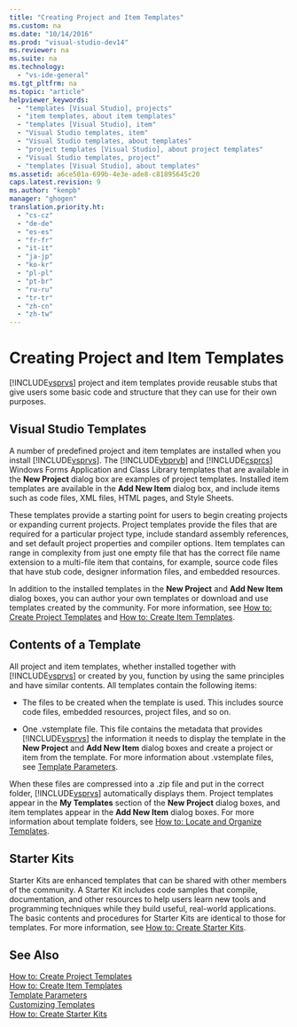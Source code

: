 ```yaml
---
title: "Creating Project and Item Templates"
ms.custom: na
ms.date: "10/14/2016"
ms.prod: "visual-studio-dev14"
ms.reviewer: na
ms.suite: na
ms.technology: 
  - "vs-ide-general"
ms.tgt_pltfrm: na
ms.topic: "article"
helpviewer_keywords: 
  - "templates [Visual Studio], projects"
  - "item templates, about item templates"
  - "templates [Visual Studio], item"
  - "Visual Studio templates, item"
  - "Visual Studio templates, about templates"
  - "project templates [Visual Studio], about project templates"
  - "Visual Studio templates, project"
  - "templates [Visual Studio], about templates"
ms.assetid: a6ce501a-699b-4e3e-ade8-c81895645c20
caps.latest.revision: 9
ms.author: "kempb"
manager: "ghogen"
translation.priority.ht: 
  - "cs-cz"
  - "de-de"
  - "es-es"
  - "fr-fr"
  - "it-it"
  - "ja-jp"
  - "ko-kr"
  - "pl-pl"
  - "pt-br"
  - "ru-ru"
  - "tr-tr"
  - "zh-cn"
  - "zh-tw"
---
```

# Creating Project and Item Templates
[!INCLUDE[vsprvs](../codequality/includes/vsprvs_md.md)] project and item templates provide reusable stubs that give users some basic code and structure that they can use for their own purposes.  
  
## Visual Studio Templates  
 A number of predefined project and item templates are installed when you install [!INCLUDE[vsprvs](../codequality/includes/vsprvs_md.md)]. The [!INCLUDE[vbprvb](../codequality/includes/vbprvb_md.md)] and [!INCLUDE[csprcs](../datatools/includes/csprcs_md.md)] Windows Forms Application and Class Library templates that are available in the **New Project** dialog box are examples of project templates. Installed item templates are available in the **Add New Item** dialog box, and include items such as code files, XML files, HTML pages, and Style Sheets.  
  
 These templates provide a starting point for users to begin creating projects or expanding current projects. Project templates provide the files that are required for a particular project type, include standard assembly references, and set default project properties and compiler options. Item templates can range in complexity from just one empty file that has the correct file name extension to a multi-file item that contains, for example, source code files that have stub code, designer information files, and embedded resources.  
  
 In addition to the installed templates in the **New Project** and **Add New Item** dialog boxes, you can author your own templates or download and use templates created by the community. For more information, see [How to: Create Project Templates](../ide/how-to--create-project-templates.md) and [How to: Create Item Templates](../ide/how-to--create-item-templates.md).  
  
## Contents of a Template  
 All project and item templates, whether installed together with [!INCLUDE[vsprvs](../codequality/includes/vsprvs_md.md)] or created by you, function by using the same principles and have similar contents. All templates contain the following items:  
  
-   The files to be created when the template is used. This includes source code files, embedded resources, project files, and so on.  
  
-   One .vstemplate file. This file contains the metadata that provides [!INCLUDE[vsprvs](../codequality/includes/vsprvs_md.md)] the information it needs to display the template in the **New Project** and **Add New Item** dialog boxes and create a project or item from the template. For more information about .vstemplate files, see [Template Parameters](../ide/template-parameters.md).  
  
 When these files are compressed into a .zip file and put in the correct folder, [!INCLUDE[vsprvs](../codequality/includes/vsprvs_md.md)] automatically displays them. Project templates appear in the **My Templates** section of the **New Project** dialog boxes, and item templates appear in the **Add New Item** dialog boxes. For more information about template folders, see [How to: Locate and Organize Templates](../ide/how-to--locate-and-organize-project-and-item-templates.md).  
  
## Starter Kits  
 Starter Kits are enhanced templates that can be shared with other members of the community. A Starter Kit includes code samples that compile, documentation, and other resources to help users learn new tools and programming techniques while they build useful, real-world applications. The basic contents and procedures for Starter Kits are identical to those for templates. For more information, see [How to: Create Starter Kits](../ide/how-to--create-starter-kits.md).  
  
## See Also  
 [How to: Create Project Templates](../ide/how-to--create-project-templates.md)   
 [How to: Create Item Templates](../ide/how-to--create-item-templates.md)   
 [Template Parameters](../ide/template-parameters.md)   
 [Customizing Templates](../ide/customizing-project-and-item-templates.md)   
 [How to: Create Starter Kits](../ide/how-to--create-starter-kits.md)
